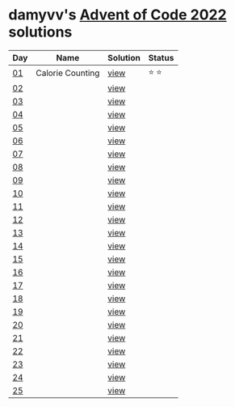 # damyvv's [Advent of Code 2022](https://adventofcode.com/2022) solutions

|Day|Name|Solution|Status|
|---|---|---|---|
|[01](https://adventofcode.com/2022/day/1)|Calorie Counting|[view](solutions/day01.rb)|⭐ ⭐|
|[02](https://adventofcode.com/2022/day/2)||[view](solutions/day02.rb)||
|[03](https://adventofcode.com/2022/day/3)||[view](solutions/day03.rb)||
|[04](https://adventofcode.com/2022/day/4)||[view](solutions/day04.rb)||
|[05](https://adventofcode.com/2022/day/5)||[view](solutions/day05.rb)||
|[06](https://adventofcode.com/2022/day/6)||[view](solutions/day06.rb)||
|[07](https://adventofcode.com/2022/day/7)||[view](solutions/day07.rb)||
|[08](https://adventofcode.com/2022/day/8)||[view](solutions/day08.rb)||
|[09](https://adventofcode.com/2022/day/9)||[view](solutions/day09.rb)||
|[10](https://adventofcode.com/2022/day/10)||[view](solutions/day10.rb)||
|[11](https://adventofcode.com/2022/day/11)||[view](solutions/day11.rb)||
|[12](https://adventofcode.com/2022/day/12)||[view](solutions/day12.rb)||
|[13](https://adventofcode.com/2022/day/13)||[view](solutions/day13.rb)||
|[14](https://adventofcode.com/2022/day/14)||[view](solutions/day14.rb)||
|[15](https://adventofcode.com/2022/day/15)||[view](solutions/day15.rb)||
|[16](https://adventofcode.com/2022/day/16)||[view](solutions/day16.rb)||
|[17](https://adventofcode.com/2022/day/17)||[view](solutions/day17.rb)||
|[18](https://adventofcode.com/2022/day/18)||[view](solutions/day18.rb)||
|[19](https://adventofcode.com/2022/day/19)||[view](solutions/day19.rb)||
|[20](https://adventofcode.com/2022/day/20)||[view](solutions/day20.rb)||
|[21](https://adventofcode.com/2022/day/21)||[view](solutions/day21.rb)||
|[22](https://adventofcode.com/2022/day/22)||[view](solutions/day22.rb)||
|[23](https://adventofcode.com/2022/day/23)||[view](solutions/day23.rb)||
|[24](https://adventofcode.com/2022/day/24)||[view](solutions/day24.rb)||
|[25](https://adventofcode.com/2022/day/25)||[view](solutions/day25.rb)||

